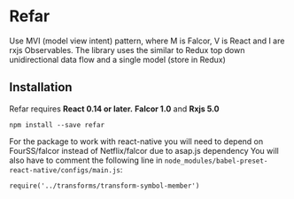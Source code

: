Refar
=========================

Use MVI (model view intent) pattern, where M is Falcor, V is React and
I are rxjs Observables. The library uses the similar to Redux top down
unidirectional data flow and a single model (store in Redux)

## Installation

Refar requires **React 0.14 or later.** **Falcor 1.0** and **Rxjs 5.0**

```
npm install --save refar
```

For the package to work with react-native you will need to depend on
FourSS/falcor instead of Netflix/falcor due to asap.js dependency
You will also have to comment the following line in
`node_modules/babel-preset-react-native/configs/main.js`:
```
require('../transforms/transform-symbol-member')
```
